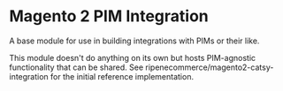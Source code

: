 Magento 2 PIM Integration
==================
A base module for use in building integrations with PIMs or their like.

This module doesn't do anything on its own but hosts PIM-agnostic functionality that can be shared.
See ripenecommerce/magento2-catsy-integration for the initial reference implementation.
